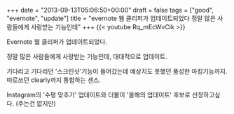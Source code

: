 +++
date = "2013-09-13T05:06:50+00:00"
draft = false
tags = ["good", "evernote", "update"]
title = "evernote 웹 클리퍼가 업데이트되었다 정말 많은 사람들에게 사랑받는 기능인데"
+++
{{< youtube Rq_mEcWvCik >}}



Evernote 웹 클리퍼가 업데이트되었다.

정말 많은 사람들에게 사랑받는 기능인데, 대대적으로 업데이트.

기다리고 기다리던 '스크린샷'기능이 들어갔는데 예상치도 못했던 풍성한 마킹기능까지. 따로쓰던 clearly까지 통합하는 센스.

Instagram의 '수평 맞추기' 업데이트와 더불이 '올해의 업데이트' 후보로 선정하고싶다. (주는건 없지만)
